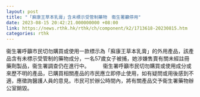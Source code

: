 ```yaml
---
layout: post
title: "「廯康王草本乳膏」含未標示受管制藥物　衞生署籲停用"
date: 2023-08-15 20:42:21.000000000 +08:00
link: https://news.rthk.hk/rthk/ch/component/k2/1713618-20230815.htm
categories: rthk
---
```


衞生署呼籲市民切勿購買或使用一款標示為「廯康王草本乳膏」的外用產品，該產品含有未標示受管制的藥物成分，一名57歲女子被捕，她涉嫌售賣有關未經註冊藥劑製品，衞生署調查仍在進行中。
　　
衞生署呼籲市民切勿購買或使用成分或來歷不明的產品，已購買相關產品的市民應立即停止使用，如有疑問或用後感到不適，應徵詢醫護人員的意見。市民可於辦公時間內，將有關產品交予衞生署藥物辦公室銷毀。
